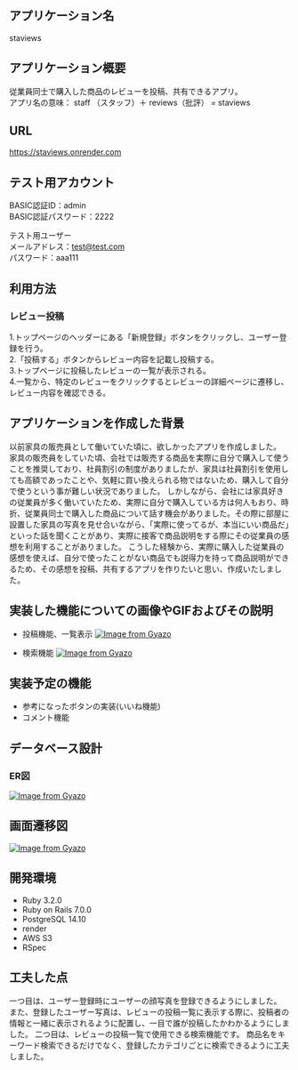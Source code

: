 ## アプリケーション名
staviews

## アプリケーション概要
従業員同士で購入した商品のレビューを投稿、共有できるアプリ。  
アプリ名の意味：
staff （スタッフ）＋ reviews（批評） = staviews

## URL
https://staviews.onrender.com

## テスト用アカウント
BASIC認証ID：admin  
BASIC認証パスワード：2222

テスト用ユーザー  
メールアドレス：test@test.com  
パスワード：aaa111

## 利用方法
### レビュー投稿
1.トップページのヘッダーにある「新規登録」ボタンをクリックし、ユーザー登録を行う。  
2.「投稿する」ボタンからレビュー内容を記載し投稿する。  
3.トップページに投稿したレビューの一覧が表示される。  
4.一覧から、特定のレビューをクリックするとレビューの詳細ページに遷移し、レビュー内容を確認できる。

## アプリケーションを作成した背景
以前家具の販売員として働いていた頃に、欲しかったアプリを作成しました。
家具の販売員をしていた頃、会社では販売する商品を実際に自分で購入して使うことを推奨しており、社員割引の制度がありましたが、家具は社員割引を使用しても高額であったことや、気軽に買い換えられる物ではないため、購入して自分で使うという事が難しい状況でありました。
しかしながら、会社には家具好きの従業員が多く働いていたため、実際に自分で購入している方は何人もおり、時折、従業員同士で購入した商品について話す機会がありました。その際に部屋に設置した家具の写真を見せ合いながら、「実際に使ってるが、本当にいい商品だ」といった話を聞くことがあり、実際に接客で商品説明をする際にその従業員の感想を利用することがありました。
こうした経験から、実際に購入した従業員の感想を使えば、自分で使ったことがない商品でも説得力を持って商品説明ができるため、その感想を投稿、共有するアプリを作りたいと思い、作成いたしました。

## 実装した機能についての画像やGIFおよびその説明
- 投稿機能、一覧表示
[![Image from Gyazo](https://i.gyazo.com/76c7c0a0b1f546cdc34661ffb85159b9.gif)](https://gyazo.com/76c7c0a0b1f546cdc34661ffb85159b9)  

- 検索機能
[![Image from Gyazo](https://i.gyazo.com/74819e2b5c5c74d844bc5efe6f2d0d74.gif)](https://gyazo.com/74819e2b5c5c74d844bc5efe6f2d0d74)

## 実装予定の機能
- 参考になったボタンの実装(いいね機能)  
- コメント機能

## データベース設計
### ER図
[![Image from Gyazo](https://i.gyazo.com/238646e76ab64e368016100c81831cdc.png)](https://gyazo.com/238646e76ab64e368016100c81831cdc)


## 画面遷移図
[![Image from Gyazo](https://i.gyazo.com/e9b829b7bbcf916819819db27270f027.png)](https://gyazo.com/e9b829b7bbcf916819819db27270f027)

## 開発環境
- Ruby 3.2.0
- Ruby on Rails 7.0.0
- PostgreSQL 14.10
- render
- AWS S3
- RSpec

## 工夫した点
一つ目は、ユーザー登録時にユーザーの顔写真を登録できるようにしました。
また、登録したユーザー写真は、レビューの投稿一覧に表示する際に、投稿者の情報と一緒に表示されるように配置し、一目で誰が投稿したかわかるようにしました。
二つ目は、レビューの投稿一覧で使用できる検索機能です。
商品名をキーワード検索できるだけでなく、登録したカテゴリごとに検索できるように工夫しました。

